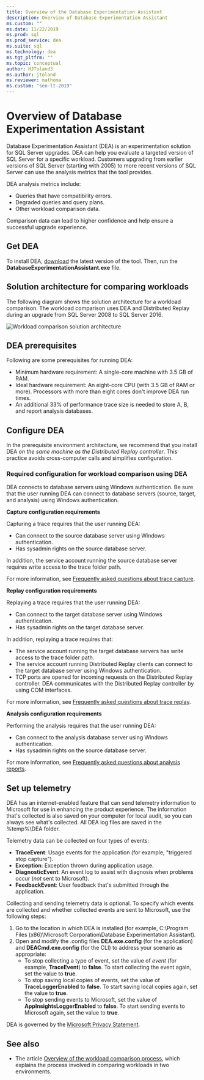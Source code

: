 ```yaml
---
title: Overview of the Database Experimentation Assistant 
description: Overview of Database Experimentation Assistant
ms.custom: ""
ms.date: 11/22/2019
ms.prod: sql
ms.prod_service: dea
ms.suite: sql
ms.technology: dea
ms.tgt_pltfrm: ""
ms.topic: conceptual
author: HJToland3
ms.author: jtoland
ms.reviewer: mathoma
ms.custom: "seo-lt-2019"
---
```


# Overview of Database Experimentation Assistant

Database Experimentation Assistant (DEA) is an experimentation solution for SQL Server upgrades. DEA can help you evaluate a targeted version of SQL Server for a specific workload. Customers upgrading from earlier versions of SQL Server (starting with 2005) to more recent versions of SQL Server can use the analysis metrics that the tool provides.

DEA analysis metrics include:

- Queries that have compatibility errors.
- Degraded queries and query plans.
- Other workload comparison data.

Comparison data can lead to higher confidence and help ensure a successful upgrade experience.

## Get DEA

To install DEA, [download](https://www.microsoft.com/download/details.aspx?id=54090) the latest version of the tool. Then, run the **DatabaseExperimentationAssistant.exe** file.

## Solution architecture for comparing workloads

The following diagram shows the solution architecture for a workload comparison. The workload comparison uses DEA and Distributed Replay during an upgrade from SQL Server 2008 to SQL Server 2016.

![Workload comparison solution architecture](./media/database-experimentation-assistant-overview/dea-overview-compare-solution-architecture.png)

## DEA prerequisites

Following are some prerequisites for running DEA:

- Minimum hardware requirement: A single-core machine with 3.5 GB of RAM.
- Ideal hardware requirement: An eight-core CPU (with 3.5 GB of RAM or more). Processors with more than eight cores don't improve DEA run times.
- An additional 33% of performance trace size is needed to store A, B, and report analysis databases.

## Configure DEA

In the prerequisite environment architecture, we recommend that you install DEA *on the same machine as the Distributed Replay controller*. This practice avoids cross-computer calls and simplifies configuration.

### Required configuration for workload comparison using DEA

DEA connects to database servers using Windows authentication. Be sure that the user running DEA can connect to database servers (source, target, and analysis) using Windows authentication.

**Capture configuration requirements**

Capturing a trace requires that the user running DEA:

- Can connect to the source database server using Windows authentication.
- Has sysadmin rights on the source database server.

In addition, the service account running the source database server requires write access to the trace folder path.

For more information, see [Frequently asked questions about trace capture](database-experimentation-assistant-capture-trace.md#frequently-asked-questions-about-trace-capture).

**Replay configuration requirements**

Replaying a trace requires that the user running DEA:

- Can connect to the target database server using Windows authentication.
- Has sysadmin rights on the target database server.

In addition, replaying a trace requires that:

- The service account running the target database servers has write access to the trace folder path.
- The service account running Distributed Replay clients can connect to the target database server using Windows authentication.
- TCP ports are opened for incoming requests on the Distributed Replay controller. DEA communicates with the Distributed Replay controller by using COM interfaces.

For more information, see [Frequently asked questions about trace replay](database-experimentation-assistant-replay-trace.md#frequently-asked-questions-about-trace-replay).

**Analysis configuration requirements**

Performing the analysis requires that the user running DEA:

- Can connect to the analysis database server using Windows authentication.
- Has sysadmin rights on the source database server.

For more information, see [Frequently asked questions about analysis reports](database-experimentation-assistant-create-report.md#frequently-asked-questions-about-analysis-reports).

## Set up telemetry

DEA has an internet-enabled feature that can send telemetry information to Microsoft for use in enhancing the product experience. The information that's collected is also saved on your computer for local audit, so you can always see what's collected. All DEA log files are saved in the %temp%\\DEA folder.

Telemetry data can be collected on four types of events:

- **TraceEvent**: Usage events for the application (for example, "triggered stop capture").
- **Exception**: Exception thrown during application usage.
- **DiagnosticEvent**: An event log to assist with diagnosis when problems occur (*not* sent to Microsoft).
- **FeedbackEvent**: User feedback that's submitted through the application.

Collecting and sending telemetry data is optional. To specify which events are collected and whether collected events are sent to Microsoft, use the following steps:

1. Go to the location in which DEA is installed (for example, C:\\Program Files (x86)\\Microsoft Corporation\\Database Experimentation Assistant).
2. Open and modify the .config files **DEA.exe.config** (for the application) and **DEACmd.exe.config** (for the CLI) to address your scenario as appropriate:
    - To stop collecting a type of event, set the value of *event* (for example, **TraceEvent**) to **false**. To start collecting the event again, set the value to **true**.
    - To stop saving local copies of events, set the value of **TraceLoggerEnabled** to **false**. To start saving local copies again, set the value to **true**.
    - To stop sending events to Microsoft, set the value of **AppInsightsLoggerEnabled** to **false**. To start sending events to Microsoft again, set the value to **true**.

DEA is governed by the [Microsoft Privacy Statement](https://aka.ms/dea-privacy).

## See also

- The article [Overview of the workload comparison process](database-experimentation-assistant-get-started.md), which explains the process involved in comparing workloads in two environments.
